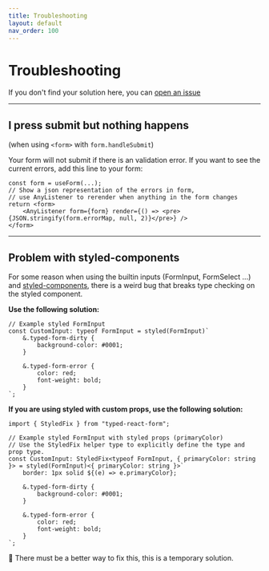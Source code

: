 ```yaml
---
title: Troubleshooting
layout: default
nav_order: 100
---
```


# Troubleshooting

If you don't find your solution here, you can [open an issue](https://github.com/CodeStix/typed-react-form/issues/new)

---

## I press submit but nothing happens

(when using `<form>` with `form.handleSubmit`)

Your form will not submit if there is an validation error. If you want to see the current errors, add this line to your form:

```tsx
const form = useForm(...);
// Show a json representation of the errors in form, 
// use AnyListener to rerender when anything in the form changes 
return <form>
    <AnyListener form={form} render={() => <pre>{JSON.stringify(form.errorMap, null, 2)}</pre>} />
</form>
```

---

## Problem with styled-components

For some reason when using the builtin inputs (FormInput, FormSelect ...) and [styled-components](https://github.com/styled-components/styled-components), there is a weird bug that breaks type checking on the styled component.

**Use the following solution:**

```tsx
// Example styled FormInput
const CustomInput: typeof FormInput = styled(FormInput)`
    &.typed-form-dirty {
        background-color: #0001;
    }

    &.typed-form-error {
        color: red;
        font-weight: bold;
    }
`;
```

**If you are using styled with custom props, use the following solution:**

```tsx
import { StyledFix } from "typed-react-form";

// Example styled FormInput with styled props (primaryColor)
// Use the StyledFix helper type to explicitly define the type and prop type.
const CustomInput: StyledFix<typeof FormInput, { primaryColor: string }> = styled(FormInput)<{ primaryColor: string }>`
    border: 1px solid ${(e) => e.primaryColor};

    &.typed-form-dirty {
        background-color: #0001;
    }

    &.typed-form-error {
        color: red;
        font-weight: bold;
    }
`;
```

🤔 There must be a better way to fix this, this is a temporary solution.

